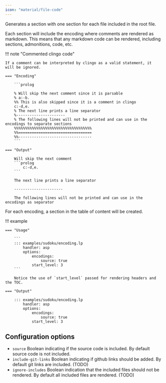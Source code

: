 ```yaml
---
icon: "material/file-code"
---
```


Generates a section with one section for each file included in the root file.

Each section will include the encoding where comments are rendered as markdown.
This means that any markdown code can be rendered, including sections, admonitions, code, etc.


!!! note "Commented clingo code"

    If a comment can be interpreted by clingo as a valid statement, it will be ignored.

    === "Encoding"

        ```prolog

        % Will skip the next comment since it is parsable
        % a:-b.
        %% This is also skipped since it is a comment in clingo
        c:-d,e.
        % The next line prints a line separator
        %----------------------
        % The following lines will not be printed and can use in the encodings to separate sections
        %%%%%%%%%%%%%%%%%%%%%%%%%%%%%%%%%%%
        %%=================================
        %%---------------------------------
        ```

    === "Output"

        Will skip the next comment
        ```prolog
            c:-d,e.
        ```

        The next line prints a line separator

        ----------------------

        The following lines will not be printed and can use in the encodings as separator

For each encoding, a section in the table of content will be created.


!!! example

    === "Usage"

        ```
        ::: examples/sudoku/encoding.lp
            handler: asp
            options:
                encodings:
                    source: true
                start_level: 3
        ```

        Notice the use of `start_level` passed for rendering headers and the TOC.

    === "Output"

        ::: examples/sudoku/encoding.lp
            handler: asp
            options:
                encodings:
                    source: true
                start_level: 3

## Configuration options

- `source` Boolean indicating if the source code is included. By default source code is not included.
- `include-git-links` Boolean indicating if github links should be added. By default git links are included. (TODO)
- `ignore-includes` Boolean indication that the included files should not be rendered. By default all included files are rendered. (TODO)
